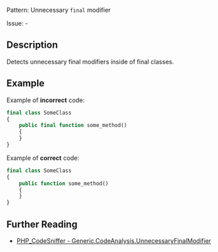 Pattern: Unnecessary `final` modifier

Issue: -

## Description

Detects unnecessary final modifiers inside of final classes.

## Example

Example of **incorrect** code:

```php
final class SomeClass
{
    public final function some_method()
    {
    }
}
```

Example of **correct** code:

```php
final class SomeClass
{
    public function some_method()
    {
    }
}
```

## Further Reading

* [PHP_CodeSniffer - Generic.CodeAnalysis.UnnecessaryFinalModifier](https://github.com/squizlabs/PHP_CodeSniffer/blob/master/src/Standards/Generic/Sniffs/CodeAnalysis/UnnecessaryFinalModifierSniff.php)
